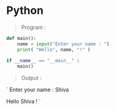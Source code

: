 # Python
> Program :
```python
def main():
    name = input("Enter your name : ")
    print( "Hello", name, "!" )
    
if __name__ == "__main__" :
    main()
```
> Output :

`
Enter your name : Shiva

Hello Shiva !
`
